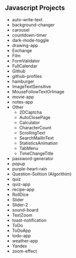 ## Javascript Projects
- auto-write-text
- background-changer
- carousel
- countdown-timer
- dark-mode-toggle
- drawing-app
- Exchange
- Film
- FormValidator
- FullCalendar
- Github
- github-profiles
- hamburger
- ImageTextSensitive
- MouseFollowTextOrImage
- movie-app
- notes-app
- Other
    - 2DCaptcha
    - AutoClosePage
    - Calculator
    - CharacterCount
    - ScrollingText
    - SearchMailInText
    - StatisticsAnimation
    - TabMenu
    - TimeChangeTitle
- password-generator
- popup
- purple-heart-rain
- Question-Solition (Algorithim)
- quiz
- quiz-app
- recipe-app
- RollDice
- Slider
- Slider-2
- sound-board
- TextZoom
- toast-notification
- ToDo
- ToDoApp
- todo-app
- weather-app
- Yandex
- zoom-effect
